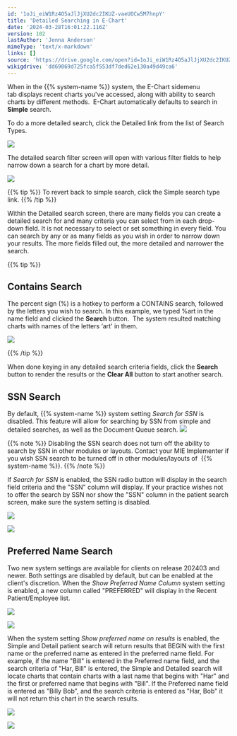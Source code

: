 ```yaml
---
id: '1oJi_eiW1Rz4O5aJlJjXU2dc2IKUZ-vaeUOCw5M7hnpY'
title: 'Detailed Searching in E-Chart'
date: '2024-03-28T16:01:22.116Z'
version: 102
lastAuthor: 'Jenna Anderson'
mimeType: 'text/x-markdown'
links: []
source: 'https://drive.google.com/open?id=1oJi_eiW1Rz4O5aJlJjXU2dc2IKUZ-vaeUOCw5M7hnpY'
wikigdrive: 'dd69069d725fca5f553df7ded62e130a49d49ca6'
---
```

When in the {{% system-name %}} system, the E-Chart sidemenu tab displays recent charts you've accessed, along with ability to search charts by different methods.  E-Chart automatically defaults to search in **Simple** search.

To do a more detailed search, click the Detailed link from the list of Search Types.

![](../detailed-searching-in-e-chart.assets/9bde2d66fe2c7c9955d0d80d9e0fec04.png)

The detailed search filter screen will open with various filter fields to help narrow down a search for a chart by more detail.

![](../detailed-searching-in-e-chart.assets/be5328a4b81c9853b4f592f154594f91.png)

{{% tip %}}
To revert back to simple search, click the Simple search type link.
{{% /tip %}}

Within the Detailed search screen, there are many fields you can create a detailed search for and many criteria you can select from in each drop-down field. It is not necessary to select or set something in every field. You can search by any or as many fields as you wish in order to narrow down your results. The more fields filled out, the more detailed and narrower the search.

{{% tip %}}

## Contains Search

The percent sign (%) is a hotkey to perform a CONTAINS search, followed by the letters you wish to search. In this example, we typed %art in the name field and clicked the **Search** button.  The system resulted matching charts with names of the letters ‘art' in them.

![](../detailed-searching-in-e-chart.assets/6a46b0bd7f99d2479da83dc546bfbb51.png)

{{% /tip %}}

When done keying in any detailed search criteria fields, click the **Search** button to render the results or the **Clear All** button to start another search.

## SSN Search

By default, {{% system-name %}} system setting *Search for SSN* is disabled. This feature will allow for searching by SSN from simple and detailed searches, as well as the Document Queue search. 
![](../detailed-searching-in-e-chart.assets/2b65024220b01048e7ee520ccadf68c1.png)

{{% note %}}
Disabling the SSN search does not turn off the ability to search by SSN in other modules or layouts. Contact your MIE Implementer if you wish SSN search to be turned off in other modules/layouts of  {{% system-name %}}.
{{% /note %}}

If *Search for SSN* is enabled, the SSN radio button will display in the search field criteria and the "SSN" column will display. If your practice wishes not to offer the search by SSN nor show the "SSN" column in the patient search screen, make sure the system setting is disabled.

![](../detailed-searching-in-e-chart.assets/7c4ed8481cc53b68b5e7850f9ada05d8.png)

![](../detailed-searching-in-e-chart.assets/4e99c04b57f9c544f78e563c442a0167.png)

## Preferred Name Search

Two new system settings are available for clients on release 202403 and newer. Both settings are disabled by default, but can be enabled at the client's discretion. When the *Show Preferred Name Column* system setting is enabled, a new column called "PREFERRED" will display in the Recent Patient/Employee list.

![](../detailed-searching-in-e-chart.assets/4063f246e076fd3cc5f70b9ea4ae3923.png)

![](../detailed-searching-in-e-chart.assets/8d9d7e846bccc406f9b8b35dce5fb702.png)

When the system setting *Show preferred name on results* is enabled, the Simple and Detail patient search will return results that BEGIN with the first name or the preferred name as entered in the preferred name field. For example, if the name "Bill" is entered in the Preferred name field, and the search criteria of "Har, Bill" is entered, the Simple and Detailed search will locate charts that contain charts with a last name that begins with "Har" and the first or preferred name that begins with "Bill". If the Preferred name field is entered as "Billy Bob", and the search criteria is entered as "Har, Bob" it will not return this chart in the search results.

![](../detailed-searching-in-e-chart.assets/1d0354f184ccfd9fdc3fb563abb5ee36.png)

![](../detailed-searching-in-e-chart.assets/8cba6f95a29bcb0ee48e4cd0a1d20d3b.png)
